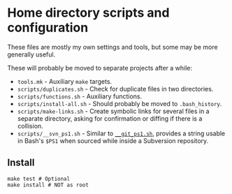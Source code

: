 Home directory scripts and configuration
========================================

These files are mostly my own settings and tools, but some may be more generally useful.

These will probably be moved to separate projects after a while:

* `tools.mk` - Auxiliary `make` targets.
* `scripts/duplicates.sh` - Check for duplicate files in two directories.
* `scripts/functions.sh` - Auxiliary functions.
* `scripts/install-all.sh` - Should probably be moved to `.bash_history`.
* `scripts/make-links.sh` - Create symbolic links for several files in a separate directory, asking for confirmation or diffing if there is a collision.
* `scripts/__svn_ps1.sh` - Similar to [`__git_ps1.sh`](), provides a string usable in Bash's `$PS1` when sourced while inside a Subversion repository.

Install
-------

    make test # Optional
    make install # NOT as root
